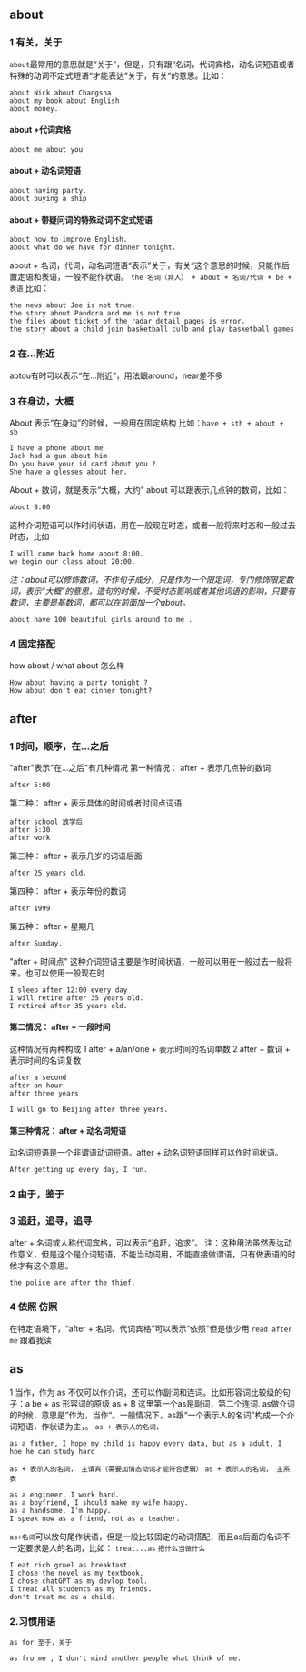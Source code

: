 ## about 
### 1 有关，关于
`about`最常用的意思就是“关于”，但是，只有跟“名词，代词宾格，动名词短语或者特殊的动词不定式短语“才能表达”关于，有关“的意思。比如：
```
about Nick about Changsha
about my book about English
about money.
```
#### about +代词宾格
```
about me about you 
```
#### about + 动名词短语
```
about having party.
about buying a ship
```
#### about + 带疑问词的特殊动词不定式短语
```
about how to improve English.
about what do we have for dinner tonight.
```

about + 名词，代词，动名词短语“表示”关于，有关“这个意思的时候，只能作后置定语和表语，一般不能作状语。
`the 名词（非人） + about + 名词/代词 + be + 表语` 
比如：
```
the news about Joe is not true.
the story about Pandora and me is not true.
the files about ticket of the radar detail pages is error.
the story about a child join basketball culb and play basketball games
```
### 2 在...附近
abtou有时可以表示“在...附近”，用法跟around，near差不多
### 3 在身边，大概
About 表示“在身边”的时候，一般用在固定结构
比如：`have + sth + about + sb`
```
I have a phone about me
Jack had a gun about him 
Do you have your id card about you ?
She have a glesses about her.
```
About + 数词，就是表示“大概，大约”
about 可以跟表示几点钟的数词，比如：
```
about 8:00
```
这种介词短语可以作时间状语，用在一般现在时态，或者一般将来时态和一般过去时态，比如
```
I will come back home about 8:00.
we begin our class about 20:00.
```
_注：about可以修饰数词，不作句子成分，只是作为一个限定词，专门修饰限定数词，表示“大概”的意思，造句的时候，不受时态影响或者其他词语的影响，只要有数词，主要是基数词，都可以在前面加一个about。_
```
about have 100 beautiful girls around to me .
```
### 4 固定搭配
how about / what about 怎么样
```
How about having a party tonight ?
How about don't eat dinner tonight?
```

## after
### 1 时间，顺序，在...之后
"after"表示"在...之后"有几种情况
第一种情况： after + 表示几点钟的数词
```
after 5:00
```
第二种： after + 表示具体的时间或者时间点词语
```
after school 放学后
after 5:30
after work
```
第三种： after + 表示几岁的词语后面
```
after 25 years old.
```
第四种： after + 表示年份的数词
```
after 1999 
```
第五种： after + 星期几
```
after Sunday.
```
"after + 时间点" 这种介词短语主要是作时间状语，一般可以用在一般过去一般将来。也可以使用一般现在时
```
I sleep after 12:00 every day
I will retire after 35 years old.
I retired after 35 years old.
```
#### 第二情况： after + 一段时间
这种情况有两种构成
1 after + a/an/one + 表示时间的名词单数
2 after + 数词 + 表示时间的名词复数
```
after a second
after an hour
after three years
```
```
I will go to Beijing after three years.
```
#### 第三种情况： after + 动名词短语
动名词短语是一个非谓语动词短语。after + 动名词短语同样可以作时间状语。
```
After getting up every day, I run.
```
### 2 由于，鉴于

### 3 追赶，追寻，追寻
after + 名词或人称代词宾格，可以表示“追赶，追求”。
注：这种用法虽然表达动作意义，但是这个是介词短语，不能当动词用，不能直接做谓语，只有做表语的时候才有这个意思。
```
the police are after the thief.
```
### 4 依照 仿照
在特定语境下，“after + 名词、代词宾格”可以表示“依照“但是很少用
`read after me` 跟着我读

## as 
1 当作，作为
as 不仅可以作介词，还可以作副词和连词。比如形容词比较级的句子：a be + as 形容词的原级 as + B
这里第一个as是副词，第二个连词.
as做介词的时候，意思是”作为，当作“。一般情况下，as跟“一个表示人的名词”构成一个介词短语，作状语为主，。
`as + 表示人的名词，`
```
as a father, I hope my child is happy every data, but as a adult, I hoe he can study hard
```
`as + 表示人的名词， 主谓宾（需要加情态动词才能符合逻辑）`
`as + 表示人的名词， 主系表`
```
as a engineer, I work hard.
as a boyfriend, I should make my wife happy.
as a handsome, I'm happy.
I speak now as a friend, not as a teacher.
```
`as+名词`可以放句尾作状语，但是一般比较固定的动词搭配，而且as后面的名词不一定要求是人的名词，比如：
`treat...as` `把什么当做什么`
```
I eat rich gruel as breakfast.
I chose the novel as my textbook.
I chose chatGPT as my devlop tool.
I treat all students as my friends.
don't treat me as a child. 
```
### 2.习惯用语
`as for 至于，关于`
```
as fro me , I don't mind another people what think of me.
```
